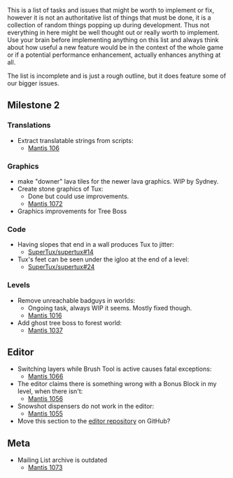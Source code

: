 This is a list of tasks and issues that might be worth to implement or fix, however it is not an authoritative list of things that must be done, it is a collection of random things popping up during development. Thus not everything in here might be well thought out or really worth to implement. Use your brain before implementing anything on this list and always think about how useful a new feature would be in the context of the whole game or if a potential performance enhancement, actually enhances anything at all. 

The list is incomplete and is just a rough outline, but it does feature some of our bigger issues.

## Milestone 2

### Translations
* Extract translatable strings from scripts:
  - [Mantis 106](http://supertux.lethargik.org/bugs/view.php?id=106)

### Graphics
* make "downer" lava tiles for the newer lava graphics. WIP by Sydney.
* Create stone graphics of Tux: 
  - Done but could use improvements.
  - [Mantis 1072](http://supertux.lethargik.org/bugs/view.php?id=1072)
* Graphics improvements for Tree Boss

### Code
* Having slopes that end in a wall produces Tux to jitter:
  - [SuperTux/supertux#14](https://github.com/SuperTux/supertux/issues/14)
* Tux's feet can be seen under the igloo at the end of a level:
  - [SuperTux/supertux#24](https://github.com/SuperTux/supertux/issues/24)

### Levels
* Remove unreachable badguys in worlds:
  - Ongoing task, always WIP it seems. Mostly fixed though.
  - [Mantis 1016](http://supertux.lethargik.org/bugs/view.php?id=1016)
* Add ghost tree boss to forest world:
  - [Mantis 1037](http://supertux.lethargik.org/bugs/view.php?id=1037)


## Editor
* Switching layers while Brush Tool is active causes fatal exceptions:
  - [Mantis 1066](http://supertux.lethargik.org/bugs/view.php?id=1066)
* The editor claims there is something wrong with a Bonus Block in my level, when there isn't:
  - [Mantis 1056](http://supertux.lethargik.org/bugs/view.php?id=1056)
* Snowshot dispensers do not work in the editor:
  - [Mantis 1055](http://supertux.lethargik.org/bugs/view.php?id=1055)
* Move this section to the [editor repository](https://github.com/SuperTux/supertux-editor) on GitHub?

## Meta
* Mailing List archive is outdated
  - [Mantis 1073](http://supertux.lethargik.org/bugs/view.php?id=1073)
